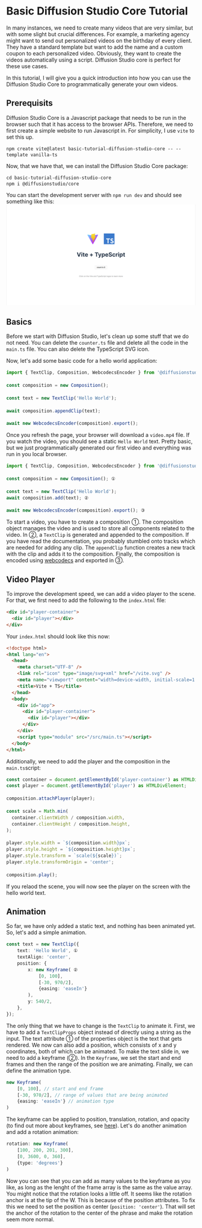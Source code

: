 # Basic Diffusion Studio Core Tutorial

In many instances, we need to create many videos that are very similar, but with some slight but crucial differences. For example, a marketing agency might want to send out personalized videos on the birthday of every client. They have a standard template but want to add the name and a custom coupon to each personalized video. Obviously, they want to create the videos automatically using a script.
Diffusion Studio core is perfect for these use cases. 

In this tutorial, I will give you a quick introduction into how you can use the Diffusion Studio Core to programmatically generate your own videos.

## Prerequisits

Diffusion Studio Core is a Javascript package that needs to be run in the browser such that it has access to the browser APIs.
Therefore, we need to first create a simple website to run Javascript in. For simplicity, I use `vite` to set this up.
```
npm create vite@latest basic-tutorial-diffusion-studio-core -- --template vanilla-ts
```
Now, that we have that, we can install the Diffusion Studio Core package:
```
cd basic-tutorial-diffusion-studio-core
npm i @diffusionstudio/core
```
You can start the development server with `npm run dev` and should see something like this:
![screenshot of basic vite vanilla js site](image.png)

## Basics 

Before we start with Diffusion Studio, let's clean up some stuff that we do not need.
You can delete the `counter.ts` file and delete all the code in the `main.ts` file.
You can also delete the TypeScript SVG icon.

Now, let's add some basic code for a hello world application:
```TypeScript
import { TextClip, Composition, WebcodecsEncoder } from '@diffusionstudio/core';

const composition = new Composition();

const text = new TextClip('Hello World');

await composition.appendClip(text);

await new WebcodecsEncoder(composition).export();
```
Once you refresh the page, your browser will download a `video.mp4` file. If you watch the video, you should see a static `Hello World` text. 
Pretty basic, but we just programmatically generated our first video and everything was run in you local browser.
```TypeScript
import { TextClip, Composition, WebcodecsEncoder } from '@diffusionstudio/core';

const composition = new Composition(); ①

const text = new TextClip('Hello World');
await composition.add(text); ②

await new WebcodecsEncoder(composition).export(); ③
```
To start a video, you have to create a composition ①. The composition object manages the video and is used to store all components related to the video.
In ②, a `TextClip` is generated and appended to the composition. If you have read the documentation, you probably stumbled onto tracks which are needed
for adding any clip. The `appendClip` function creates a new track with the clip and adds it to the composition. Finally, the composition is encoded using [webcodecs](https://developer.mozilla.org/en-US/docs/Web/API/WebCodecs_API) and exported in ③.

## Video Player

To improve the development speed, we can add a video player to the scene. For that, we first need to add the following to the `index.html` file:
```HTML
<div id="player-container">
  <div id="player"></div>
</div>
```
Your `index.html` should look like this now:
```HTML
<!doctype html>
<html lang="en">
  <head>
    <meta charset="UTF-8" />
    <link rel="icon" type="image/svg+xml" href="/vite.svg" />
    <meta name="viewport" content="width=device-width, initial-scale=1.0" />
    <title>Vite + TS</title>
  </head>
  <body>
    <div id="app">
      <div id="player-container">
        <div id="player"></div>
      </div>
    </div>
    <script type="module" src="/src/main.ts"></script>
  </body>
</html>
```
Additionally, we need to add the player and the composition in the `main.ts`script:
```TypeScript
const container = document.getElementById('player-container') as HTMLDivElement;
const player = document.getElementById('player') as HTMLDivElement;
 
composition.attachPlayer(player);
 
const scale = Math.min(
  container.clientWidth / composition.width,
  container.clientHeight / composition.height,
);
 
player.style.width = `${composition.width}px`;
player.style.height = `${composition.height}px`;
player.style.transform = `scale(${scale})`;
player.style.transformOrigin = 'center';

composition.play();
```
If you relaod the scene, you will now see the player on the screen with the hello world text.

## Animation
So far, we have only added a static text, and nothing has been animated yet. So, let's add a simple animation.
```TypeScript
const text = new TextClip({
    text: 'Hello World', ①
    textAlign: 'center',
    position: {
        x: new Keyframe( ②
            [0, 100],
            [-30, 970/2],
            {easing: 'easeIn'}
        ),
        y: 540/2,
    },
});
```
The only thing that we have to change is the `TextClip` to animate it. First, we have to add a `TextClipProps` object instead of directly using a string as the input. The text attribute ① of the properties object is the text that gets rendered. We now can also add a position, which consists of x and y coordinates, both of which can be animated. To make the text slide in, we need to add a keyframe (②). In the `Keyframe`, we set the start and end frames and then the range of the position we are animating. Finally, we can define the animation type. 
```TypeScript
new Keyframe(
    [0, 100], // start and end frame
    [-30, 970/2], // range of values that are being animated
    {easing: 'easeIn'} // animation type
)
```
The keyframe can be applied to position, translation, rotation, and opacity (to find out more about keyframes, see [here](https://docs.diffusion.studio/learn/1-keyframe)). Let's do another animation and add a rotation animation:
```TypeScript
rotation: new Keyframe(
    [100, 200, 201, 300],
    [0, 3600, 0, 360],
    {type: 'degrees'}
)
```
Now you can see that you can add as many values to the keyframe as you like, as long as the lenght of the frame array is the same as the value array. You might notice that the rotation looks a little off. It seems like the rotation anchor is at the tip of the W. This is because of the position attributes. To fix this we need to set the position as center (`position: 'center'`). That will set the anchor of the rotation to the center of the phrase and make the rotation seem more normal.